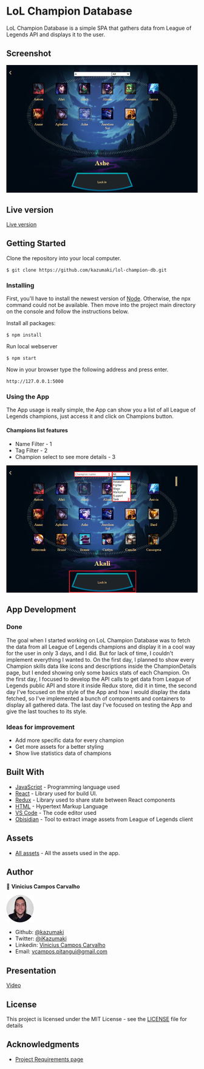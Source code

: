 # LoL Champion Database

LoL Champion Database is a simple SPA that gathers data from League of Legends API and displays it to the user.

## Screenshot

![Screenshot of the webpage](images/app-screenshot.png)

## Live version

[Live version](https://lol-champion-db.herokuapp.com/)

## Getting Started

Clone the repository into your local computer.

```
$ git clone https://github.com/kazumaki/lol-champion-db.git
```

### Installing

First, you'll have to install the newest version of [Node](https://nodejs.org/en/download/). Otherwise, the npx command could not be available. Then move into the project main directory on the console and follow the instructions below. 

Install all packages:

```
$ npm install
```

Run local webserver

```
$ npm start
```

Now in your browser type the following address and press enter.

```
http://127.0.0.1:5000
```

### Using the App

The App usage is really simple, the App can show you a list of all League of Legends champions, just access it and click on Champions button.

#### Champions list features
* Name Filter - 1
* Tag Filter - 2
* Champion select to see more details - 3

![Profile Image](images/champion-list-features.png) 

## App Development

### Done

The goal when I started working on LoL Champion Database was to fetch the data from all League of Legends champions and display it in a cool way for the user in only 3 days, and I did. But for lack of time, I couldn't implement everything I wanted to. On the first day, I planned to show every Champion skills data like icons and descriptions inside the ChampionDetails page, but I ended showing only some basics stats of each Champion. On the first day, I focused to develop the API calls to get data from League of Legends public API and store it inside Redux store, did it in time, the second day I've focused on the style of the App and how I would display the data fetched, so I've implemented a bunch of components and containers to display all gathered data. The last day I've focused on testing the App and give the last touches to its style.

### Ideas for improvement

* Add more specific data for every champion
* Get more assets for a better styling
* Show live statistics data of champions

## Built With

* [JavaScript](https://www.javascript.com/) - Programming language used
* [React](https://reactjs.org/) - Library used for build UI.
* [Redux](https://redux.js.org/) - Library used to share state between React components
* [HTML](https://en.wikipedia.org/wiki/HTML) - Hypertext Markup Language
* [VS Code](https://code.visualstudio.com/) - The code editor used
* [Obisidian](https://github.com/Crauzer/Obsidian/) - Tool to extract image assets from League of Legends client

## Assets

* [All assets](https://www.riotgames.com/en) - All the assets used in the app.

## Author

👤 **Vinicius Campos Carvalho**

<a href="https://github.com/kazumaki" rel="noopener noreferrer" target="_blank">

  ![Profile Image](images/vinicius-profile.png) 

</a>

- Github: [@kazumaki](https://github.com/kazumaki)
- Twitter: [@iKazumaki](https://twitter.com/iKazumaki)
- Linkedin: [Vinicius Campos Carvalho](https://www.linkedin.com/in/vcamposcarvalho/)
- Email: [vcampos.pitangui@gmail.com](vcampos.pitangui@gmail.com)

## Presentation

[Video](https://youtu.be/avvIOXrD8JY)

## License

This project is licensed under the MIT License - see the [LICENSE](LICENSE) file for details

## Acknowledgments

* [Project Requirements page](https://www.notion.so/Catalogue-of-Dog-Clothes-8bf1512b8ab34fa28848beb8ab698a32)